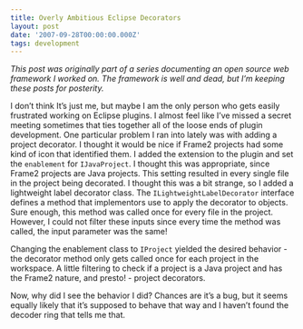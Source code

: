 ```yaml
---
title: Overly Ambitious Eclipse Decorators
layout: post
date: '2007-09-28T00:00:00.000Z'
tags: development
---
```


_This post was originally part of a series documenting an open source web framework I worked on. The framework is well and dead, but I’m keeping these posts for posterity._

I don’t think It’s just me, but maybe I am the only person who gets easily frustrated working on Eclipse plugins. I almost feel like I’ve missed a secret meeting sometimes that ties together all of the loose ends of plugin development. One particular problem I ran into lately was with adding a project decorator. I thought it would be nice if Frame2 projects had some kind of icon that identified them. I added the extension to the plugin and set the `enablement` for `IJavaProject`. I thought this was appropriate, since Frame2 projects are Java projects. This setting resulted in every single file in the project being decorated. I thought this was a bit strange, so I added a lightweight label decorator class. The `ILightweightLabelDecorator` interface defines a method that implementors use to apply the decorator to objects. Sure enough, this method was called once for every file in the project. However, I could not filter these inputs since every time the method was called, the input parameter was the same!

Changing the enablement class to `IProject` yielded the desired behavior - the decorator method only gets called once for each project in the workspace. A little filtering to check if a project is a Java project and has the Frame2 nature, and presto! - project decorators.

Now, why did I see the behavior I did? Chances are it’s a bug, but it seems equally likely that it’s supposed to behave that way and I haven’t found the decoder ring that tells me that.
